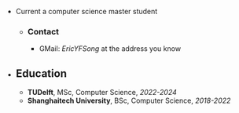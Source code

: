 - Current a computer science master student
	- ### Contact
		- GMail: *EricYFSong* at the address you know
- ## Education
	- **TUDelft**, MSc, Computer Science, _2022-2024_
	- **Shanghaitech University**, BSc, Computer Science, _2018-2022_